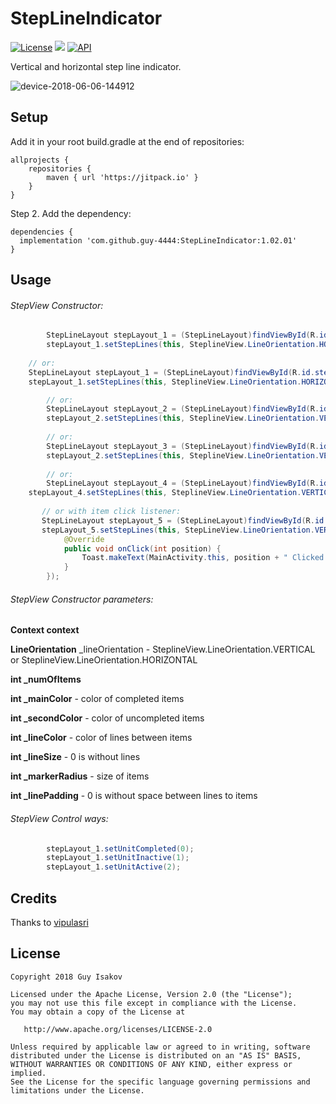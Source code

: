 # StepLineIndicator

[![License](https://img.shields.io/badge/License-Apache%202.0-blue.svg)](https://github.com/vlad1m1r990/Lemniscate/blob/master/LICENSE)
[![](https://jitpack.io/v/guy-4444/StepLineIndicator.svg)](https://jitpack.io/#guy-4444/StepLineIndicator)
[![API](https://img.shields.io/badge/API-21%2B-green.svg?style=flat)]()

Vertical and horizontal step line indicator.


![device-2018-06-06-144912](https://user-images.githubusercontent.com/35038142/41039463-2bf1ce0a-69a2-11e8-963a-3e0259757565.png)


## Setup
Add it in your root build.gradle at the end of repositories:
```
allprojects {
	repositories {
		maven { url 'https://jitpack.io' }
	}
}
```

Step 2. Add the dependency:

```
dependencies {
  implementation 'com.github.guy-4444:StepLineIndicator:1.02.01'
}
```
## Usage

###### StepView Constructor:
```java
        StepLineLayout stepLayout_1 = (StepLineLayout)findViewById(R.id.timeLayout_1);
        stepLayout_1.setStepLines(this, SteplineView.LineOrientation.HORIZONTAL, 5, R.color.colorPrimary, android.R.color.darker_gray);
	
	// or:
	StepLineLayout stepLayout_1 = (StepLineLayout)findViewById(R.id.stepLayout_1);
	stepLayout_1.setStepLines(this, SteplineView.LineOrientation.HORIZONTAL, 7, R.color.colorPrimary, android.R.color.darker_gray, R.color.colorPrimary);

        // or:
        StepLineLayout stepLayout_2 = (StepLineLayout)findViewById(R.id.stepLayout_2);
        stepLayout_2.setStepLines(this, SteplineView.LineOrientation.VERTICAL, 12, Color.argb(123, 0, 0, 255), android.R.color.darker_gray, android.R.color.darker_gray, 3, 20, 10);
	
        // or:
        StepLineLayout stepLayout_3 = (StepLineLayout)findViewById(R.id.stepLayout_3);
        stepLayout_2.setStepLines(this, SteplineView.LineOrientation.VERTICAL, 12, Color.argb(123, 0, 0, 255), android.R.color.darker_gray, android.R.color.darker_gray, 3, 20, 10);
	
        // or:
        StepLineLayout stepLayout_4 = (StepLineLayout)findViewById(R.id.stepLayout_4);
	stepLayout_4.setStepLines(this, SteplineView.LineOrientation.VERTICAL, 60, Color.argb(123, 0, 0, 255), android.R.color.darker_gray, android.R.color.darker_gray, 2, 17, 0);
       
       // or with item click listener:
       StepLineLayout stepLayout_5 = (StepLineLayout)findViewById(R.id.stepLayout_5);
       stepLayout_5.setStepLines(this, StepLineView.LineOrientation.VERTICAL, 40, R.color.colorPrimary, android.R.color.darker_gray, Color.argb(123, 200, 200, 0), 4, 25, 0, new CallBack_StepViewClick() {
            @Override
            public void onClick(int position) {
                Toast.makeText(MainActivity.this, position + " Clicked!!", Toast.LENGTH_SHORT).show();
            }
        });

```

###### StepView Constructor parameters:

**Context context**

**LineOrientation** _lineOrientation - SteplineView.LineOrientation.VERTICAL or SteplineView.LineOrientation.HORIZONTAL

**int _numOfItems**

**int _mainColor** - color of completed items

**int _secondColor** - color of uncompleted items

**int _lineColor** - color of lines between items

**int _lineSize** - 0 is without lines

**int _markerRadius** - size of items

**int _linePadding** - 0 is without space between lines to items

###### StepView Control ways:
```java
        stepLayout_1.setUnitCompleted(0);
        stepLayout_1.setUnitInactive(1);
        stepLayout_1.setUnitActive(2);
```
## Credits

Thanks to [vipulasri](https://github.com/vipulasri/Timeline-View)

## License

    Copyright 2018 Guy Isakov

    Licensed under the Apache License, Version 2.0 (the "License");
    you may not use this file except in compliance with the License.
    You may obtain a copy of the License at

       http://www.apache.org/licenses/LICENSE-2.0

    Unless required by applicable law or agreed to in writing, software
    distributed under the License is distributed on an "AS IS" BASIS,
    WITHOUT WARRANTIES OR CONDITIONS OF ANY KIND, either express or implied.
    See the License for the specific language governing permissions and
    limitations under the License.
